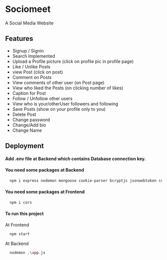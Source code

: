 
# Sociomeet

A Social Media Website



## Features
- Signup / Signin
- Search Implemented
- Upload a Profile picture (click on profile pic in profile page)
- Like / Unlike Posts
- view Post (click on post)
- Comment on Posts
- View comments of other user (on Post page)
- View who liked the Posts (on clicking number of likes) 
- Caption for Post
- Follow / Unfollow other users
- View who is your/otherUser followers and following 
- Save Posts (show on your profile only to you)
- Delete Post
- Change password
- Change/Add bio
- Change Name
## Deployment
#### Add .env file at Backend which contains Database connection key.
#### You need some packages at Backend

```bash
  npm i express nodemon mongoose cookie-parser bcryptjs jsonwebtoken cors dotenv
```
#### You need some packages at Frontend

```bash
  npm i cors
```
#### To run this project 
At Frontend
```bash
  npm start
```
At Backend
```bash
  nodemon .\app.js
```
